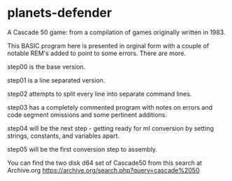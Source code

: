 # planets-defender
A Cascade 50 game: from a compilation of games originally written in 1983.

This BASIC program here is presented in orginal form with a couple of notable REM's added to point to some errors. There are more.

step00 is the base version.

step01 is a line separated version.

step02 attempts to split every line into separate command lines.

step03 has a completely commented program with notes on errors and code segment omissions and some pertinent additions.

step04 will be the next step - getting ready for ml conversion by setting strings, constants, and variables apart.

step05 will be the first conversion step to assembly.

You can find the two disk d64 set of Cascade50 from this search at Archive.org
https://archive.org/search.php?query=cascade%2050
